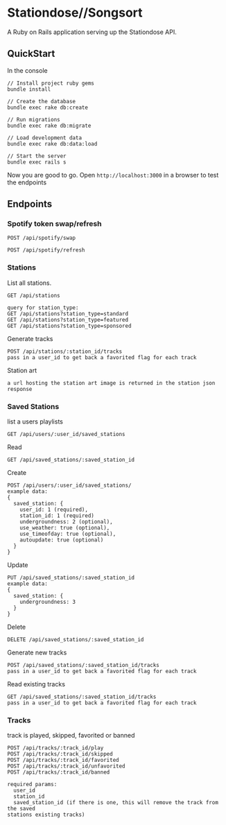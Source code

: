 Stationdose//Songsort
===================

A Ruby on Rails application serving up the Stationdose API.

## QuickStart

In the console

```
// Install project ruby gems
bundle install

// Create the database
bundle exec rake db:create

// Run migrations
bundle exec rake db:migrate

// Load development data
bundle exec rake db:data:load

// Start the server
bundle exec rails s

```
Now you are good to go. Open `http://localhost:3000` in a browser to test the endpoints

## Endpoints


### Spotify token swap/refresh

```
POST /api/spotify/swap
```

```
POST /api/spotify/refresh
```

### Stations

List all stations.
```
GET /api/stations

query for station_type:
GET /api/stations?station_type=standard
GET /api/stations?station_type=featured
GET /api/stations?station_type=sponsored
```

Generate tracks
```
POST /api/stations/:station_id/tracks
pass in a user_id to get back a favorited flag for each track
```

Station art
```
a url hosting the station art image is returned in the station json response
```

### Saved Stations

list a users playlists
```
GET /api/users/:user_id/saved_stations
```

Read
```
GET /api/saved_stations/:saved_station_id
```

Create
```
POST /api/users/:user_id/saved_stations/
example data:
{
  saved_station: {
    user_id: 1 (required),
    station_id: 1 (required)
    undergroundness: 2 (optional),
    use_weather: true (optional),
    use_timeofday: true (optional),
    autoupdate: true (optional)
  }
}
```

Update
```
PUT /api/saved_stations/:saved_station_id
example data:
{
  saved_station: {
    undergroundness: 3
  }
}
```

Delete
```
DELETE /api/saved_stations/:saved_station_id
```

Generate new tracks
```
POST /api/saved_stations/:saved_station_id/tracks
pass in a user_id to get back a favorited flag for each track
```

Read existing tracks
```
GET /api/saved_stations/:saved_station_id/tracks
pass in a user_id to get back a favorited flag for each track
```

### Tracks

track is played, skipped, favorited or banned
```
POST /api/tracks/:track_id/play
POST /api/tracks/:track_id/skipped
POST /api/tracks/:track_id/favorited
POST /api/tracks/:track_id/unfavorited
POST /api/tracks/:track_id/banned

required params:
  user_id
  station_id
  saved_station_id (if there is one, this will remove the track from the saved
stations existing tracks)
```

